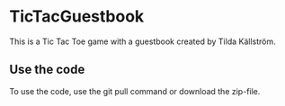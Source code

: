 # TicTacGuestbook
This is a Tic Tac Toe game with a guestbook created by Tilda Källström.

## Use the code
To use the code, use the git pull command or download the zip-file.
